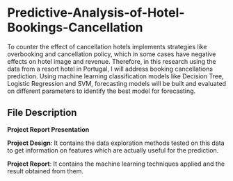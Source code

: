 # Predictive-Analysis-of-Hotel-Bookings-Cancellation

To counter the effect of cancellation hotels implements strategies like overbooking and cancellation policy, which in some cases have negative effects on hotel image and revenue. Therefore, in this research using the data from a resort hotel in Portugal, I will address booking cancellations prediction. Using machine learning classification models like Decision Tree, Logistic Regression and SVM, forecasting models will be built and evaluated on different parameters to identify the best model for forecasting.

## File Description 

**Project Report Presentation** 

**Project Design**: It contains the data exploration methods tested on this data to get information on features which are actually useful for the  prediction.

**Project Report**: It contains the machine learning techniques applied and the result obtained from them.
